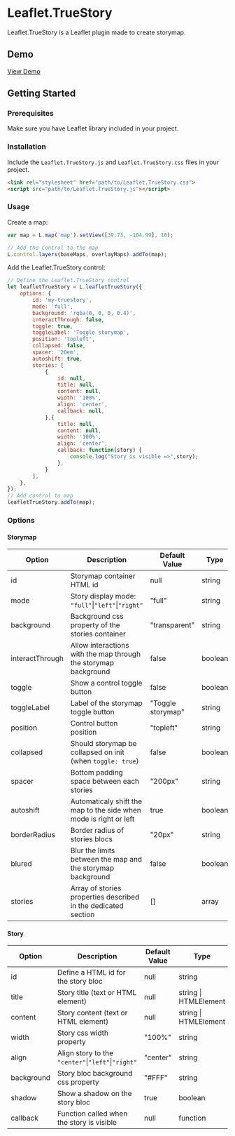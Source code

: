 # Leaflet.TrueStory

Leaflet.TrueStory is a Leaflet plugin made to create storymap.

## Demo
[View Demo](https://pandidoux.github.io/Leaflet.TrueStory/demo/)

## Getting Started

### Prerequisites

Make sure you have Leaflet library included in your project.

<!-- This plugin is compatible with Leaflet version 1.x.x . -->

### Installation

Include the `Leaflet.TrueStory.js` and `Leaflet.TrueStory.css` files in your project.

```html
<link rel="stylesheet" href="path/to/Leaflet.TrueStory.css">
<script src="path/to/Leaflet.TrueStory.js"></script>
```

### Usage
Create a map:
```javascript
var map = L.map('map').setView([39.73, -104.99], 10);

// Add the Control to the map
L.control.layers(baseMaps, overlayMaps).addTo(map);
```
Add the Leaflet.TrueStory control:
```javascript
// Define the Leaflet.TrueStory control
let leafletTrueStory = L.leafletTrueStory({
    options: {
        id: 'my-truestory',
        mode: 'full',
        background: 'rgba(0, 0, 0, 0.4)',
        interactThrough: false,
        toggle: true,
        toggleLabel: 'Toggle storymap',
        position: 'topleft',
        collapsed: false,
        spacer: '20em',
        autoshift: true,
        stories: [
            {
                id: null,
                title: null,
                content: null,
                width: '100%',
                align: 'center',
                callback: null,
            },{
                title: null,
                content: null,
                width: '100%',
                align: 'center',
                callback: function(story) {
                    console.log("Story is visible =>",story);
                },
            }
        ],
    },
});
// Add control to map
leafletTrueStory.addTo(map);
```

### Options

#### Storymap
| Option          | Description                                                       | Default Value     | Type    |
|-----------------|-------------------------------------------------------------------|-------------------|---------|
| id              | Storymap container HTML id                                        | null              | string  |
| mode            | Story display mode: `"full"`\|`"left"`\|`"right"`                 | "full"            | string  |
| background      | Background css property of the stories container                  | "transparent"     | string  |
| interactThrough | Allow interactions with the map through the storymap background   | false             | boolean |
| toggle          | Show a control toggle button                                      | false             | boolean |
| toggleLabel     | Label of the storymap toggle button                               | "Toggle storymap" | string  |
| position        | Control button position                                           | "topleft"         | string  |
| collapsed       | Should storymap be collapsed on init (when `toggle: true`)        | false             | boolean |
| spacer          | Bottom padding space between each stories                         | "200px"           | string  |
| autoshift       | Automaticaly shift the map to the side when mode is right or left | true              | boolean |
| borderRadius    | Border radius of stories blocs                                    | "20px"            | string  |
| blured          | Blur the limits between the map and the storymap background       | false             | boolean |
| stories         | Array of stories properties described in the dedicated section    | []                | array   |

#### Story
| Option     | Description                                           | Default Value | Type                  |
|------------|-------------------------------------------------------|---------------|-----------------------|
| id         | Define a HTML id for the story bloc                   | null          | string                |
| title      | Story title (text or HTML element)                    | null          | string \| HTMLElement |
| content    | Story content (text or HTML element)                  | null          | string \| HTMLElement |
| width      | Story css width property                              | "100%"        | string                |
| align      | Align story to the `"center"`\|`"left"`\|`"right"`    | "center"      | string                |
| background | Story bloc background css property                    | "#FFF"        | string                |
| shadow     | Show a shadow on the story bloc                       | true          | boolean               |
| callback   | Function called when the story is visible             | null          | function              |